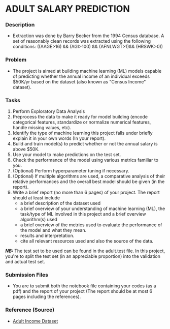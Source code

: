 # ADULT SALARY PREDICTION


### Description
- Extraction was done by Barry Becker from the 1994 Census database.  A set of reasonably clean records was extracted using the following conditions: ((AAGE>16) && (AGI>100) && (AFNLWGT>1)&& (HRSWK>0))


### Problem
- The project is aimed at building machine learning (ML) models capable of predicting whether the annual income of an individual exceeds $50K/yr based on the dataset (also known as "Census Income" dataset).

### Tasks
1. Perform Exploratory Data Analysis
1. Preprocess the data to make it ready for model building (encode categorical features, standardize or normalize numerical features, handle missing values, etc).
1. Identify the type of machine learning this project falls under briefly explain it in your own words (In your report).
2. Build and train model(s) to predict whether or not the annual salary is above $50K.
3. Use your model to make predictions on the test set.
4. Check the performance of the model using various metrics familiar to you.
5. (Optional) Perform hyperparameter tuning if necessary.
6. (Optional) If multiple algorithms are used, a comparative analysis of their relative performances and the overall best model should be given (in the report).
7. Write a brief report (no more than 6 pages) of your project. The report should at least include
    - a brief description of the dataset used
    - a brief overview of your understanding of machine learning (ML), the task/type of ML involved in this project and a brief overview algorithm(s) used
    - a brief overview of the metrics used to evaluate the performance of the model and what they mean.
    - results and interpretation.
    - cite all relevant resources used and also the source of the data.

***NB:*** The test set to be used can be found in the adult.test file. In this project, you're to split the test set (in an appreciable proportion) into the validation and actual test set. 

### Submission Files
- You are to submit both the notebook file containing your codes (as a pdf) and the report of your project (The report should be at most 6 pages including the references). 

### Reference (Source)
- [Adult Income Dataset](https://archive.ics.uci.edu/dataset/2/adult)